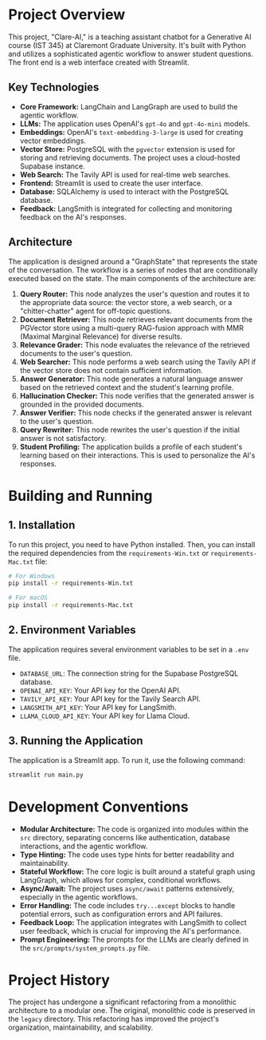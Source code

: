 # Project Overview

This project, "Clare-AI," is a teaching assistant chatbot for a Generative AI course (IST 345) at Claremont Graduate University. It's built with Python and utilizes a sophisticated agentic workflow to answer student questions. The front end is a web interface created with Streamlit.

## Key Technologies

*   **Core Framework:** LangChain and LangGraph are used to build the agentic workflow.
*   **LLMs:** The application uses OpenAI's `gpt-4o` and `gpt-4o-mini` models.
*   **Embeddings:** OpenAI's `text-embedding-3-large` is used for creating vector embeddings.
*   **Vector Store:** PostgreSQL with the `pgvector` extension is used for storing and retrieving documents. The project uses a cloud-hosted Supabase instance.
*   **Web Search:** The Tavily API is used for real-time web searches.
*   **Frontend:** Streamlit is used to create the user interface.
*   **Database:** SQLAlchemy is used to interact with the PostgreSQL database.
*   **Feedback:** LangSmith is integrated for collecting and monitoring feedback on the AI's responses.

## Architecture

The application is designed around a "GraphState" that represents the state of the conversation. The workflow is a series of nodes that are conditionally executed based on the state. The main components of the architecture are:

1.  **Query Router:** This node analyzes the user's question and routes it to the appropriate data source: the vector store, a web search, or a "chitter-chatter" agent for off-topic questions.
2.  **Document Retriever:** This node retrieves relevant documents from the PGVector store using a multi-query RAG-fusion approach with MMR (Maximal Marginal Relevance) for diverse results.
3.  **Relevance Grader:** This node evaluates the relevance of the retrieved documents to the user's question.
4.  **Web Searcher:** This node performs a web search using the Tavily API if the vector store does not contain sufficient information.
5.  **Answer Generator:** This node generates a natural language answer based on the retrieved context and the student's learning profile.
6.  **Hallucination Checker:** This node verifies that the generated answer is grounded in the provided documents.
7.  **Answer Verifier:** This node checks if the generated answer is relevant to the user's question.
8.  **Query Rewriter:** This node rewrites the user's question if the initial answer is not satisfactory.
9.  **Student Profiling:** The application builds a profile of each student's learning based on their interactions. This is used to personalize the AI's responses.

# Building and Running

## 1. Installation

To run this project, you need to have Python installed. Then, you can install the required dependencies from the `requirements-Win.txt` or `requirements-Mac.txt` file:

```bash
# For Windows
pip install -r requirements-Win.txt

# For macOS
pip install -r requirements-Mac.txt
```

## 2. Environment Variables

The application requires several environment variables to be set in a `.env` file. 

*   `DATABASE_URL`: The connection string for the Supabase PostgreSQL database.
*   `OPENAI_API_KEY`: Your API key for the OpenAI API.
*   `TAVILY_API_KEY`: Your API key for the Tavily Search API.
*   `LANGSMITH_API_KEY`: Your API key for LangSmith.
*   `LLAMA_CLOUD_API_KEY`: Your API key for Llama Cloud.

## 3. Running the Application

The application is a Streamlit app. To run it, use the following command:

```bash
streamlit run main.py
```

# Development Conventions

*   **Modular Architecture:** The code is organized into modules within the `src` directory, separating concerns like authentication, database interactions, and the agentic workflow.
*   **Type Hinting:** The code uses type hints for better readability and maintainability.
*   **Stateful Workflow:** The core logic is built around a stateful graph using LangGraph, which allows for complex, conditional workflows.
*   **Async/Await:** The project uses `async/await` patterns extensively, especially in the agentic workflows.
*   **Error Handling:** The code includes `try...except` blocks to handle potential errors, such as configuration errors and API failures.
*   **Feedback Loop:** The application integrates with LangSmith to collect user feedback, which is crucial for improving the AI's performance.
*   **Prompt Engineering:** The prompts for the LLMs are clearly defined in the `src/prompts/system_prompts.py` file.

# Project History

The project has undergone a significant refactoring from a monolithic architecture to a modular one. The original, monolithic code is preserved in the `legacy` directory. This refactoring has improved the project's organization, maintainability, and scalability.